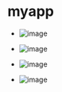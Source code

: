 # myapp

- ![image](https://github.com/user-attachments/assets/a76cb50a-b934-4e72-a280-a52a00ced793)

- ![image](https://github.com/user-attachments/assets/4bab3cc7-0352-4bd8-b7a7-c8bec4033d19)

- ![image](https://github.com/user-attachments/assets/96f52677-f1e8-4c8f-a8bf-7a33b5226dbe)

- ![image](https://github.com/user-attachments/assets/4d4908d0-e7c7-4189-8a98-08c5d3cf79b0)

